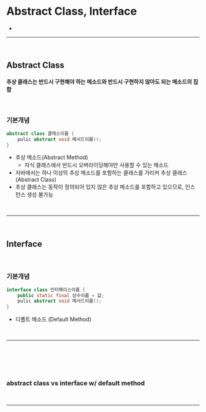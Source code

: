 # Abstract Class, Interface
> 
* 

<hr>
<br>

## Abstract Class
#### 추상 클래스는 반드시 구현해야 하는 메소드와 반드시 구현하지 않아도 되는 메소드의 집합 

<br>

### 기본개념
```java
abstract class 클래스이름 {
	pulic abstract void 메서드이름();
}
```
* 추상 메소드(Abstract Method)
  * 자식 클래스에서 반드시 오버라이딩해야만 사용할 수 있는 메소드
* 자바에서는 하나 이상의 추상 메소드를 포함하는 클래스를 가리켜 추상 클래스(Abstract Class)
* 추상 클래스는 동작이 정의되어 있지 않은 추상 메소드를 포함하고 있으므로, 인스턴스 생성 불가능

<br>
<hr>
<br>

## Interface 
#### 

<br>

### 기본개념
```java
interface class 인터페이스이름 {
	public static final 상수이름 = 값;
	pulic abstract void 메서드이름();
}
```
* 디폴트 메소드 (Default Method)
  
<br>
<hr>
<br>

## 
#### 

<br>

### abstract class vs interface w/ default method

<br>
<hr>
<br>
